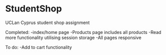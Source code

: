 # StudentShop
UCLan Cyprus student shop assignment


Completed:
-index/home page
-Products page includes all products
-Read more functionality utilising session storage
-All pages responsive

To do:
-Add to cart functionality



